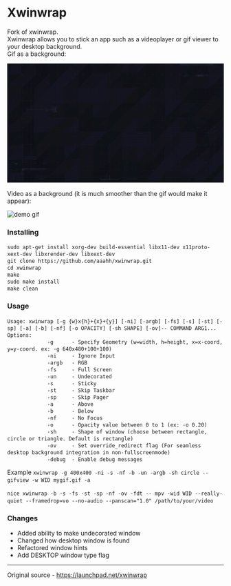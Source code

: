 # Xwinwrap

Fork of xwinwrap.  
Xwinwrap allows you to stick an app such as a videoplayer or gif viewer to your desktop background.  
Gif as a background:

![demo gif](https://github.com/aaahh/xwinwrap/blob/master/examples/demo-gif.gif)

Video as a background (it is much smoother than the gif would make it appear):

![demo gif](https://github.com/aaahh/xwinwrap/blob/master/examples/demo-video.gif)

### Installing

```
sudo apt-get install xorg-dev build-essential libx11-dev x11proto-xext-dev libxrender-dev libxext-dev
git clone https://github.com/aaahh/xwinwrap.git
cd xwinwrap
make
sudo make install
make clean
```

### Usage

```
Usage: xwinwrap [-g {w}x{h}+{x}+{y}] [-ni] [-argb] [-fs] [-s] [-st] [-sp] [-a] [-b] [-nf] [-o OPACITY] [-sh SHAPE] [-ov]-- COMMAND ARG1...
Options:
             -g      - Specify Geometry (w=width, h=height, x=x-coord, y=y-coord. ex: -g 640x480+100+100)
             -ni     - Ignore Input
             -argb   - RGB
             -fs     - Full Screen
             -un     - Undecorated
             -s      - Sticky
             -st     - Skip Taskbar
             -sp     - Skip Pager
             -a      - Above
             -b      - Below
             -nf     - No Focus
             -o      - Opacity value between 0 to 1 (ex: -o 0.20)
             -sh     - Shape of window (choose between rectangle, circle or triangle. Default is rectangle)
             -ov     - Set override_redirect flag (For seamless desktop background integration in non-fullscreenmode)
             -debug  - Enable debug messages
```
Example
`xwinwrap -g 400x400 -ni -s -nf -b -un -argb -sh circle -- gifview -w WID mygif.gif -a`

`nice xwinwrap -b -s -fs -st -sp -nf -ov -fdt -- mpv -wid WID --really-quiet --framedrop=vo --no-audio --panscan="1.0" /path/to/your/video`
### Changes

* Added ability to make undecorated window
* Changed how desktop window is found
* Refactored window hints
* Add DESKTOP window type flag

----
Original source - https://launchpad.net/xwinwrap
